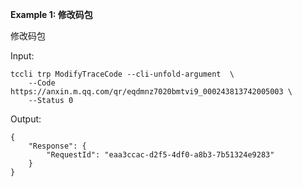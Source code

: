 **Example 1: 修改码包**

修改码包

Input: 

```
tccli trp ModifyTraceCode --cli-unfold-argument  \
    --Code https://anxin.m.qq.com/qr/eqdmnz7020bmtvi9_000243813742005003 \
    --Status 0
```

Output: 
```
{
    "Response": {
        "RequestId": "eaa3ccac-d2f5-4df0-a8b3-7b51324e9283"
    }
}
```

